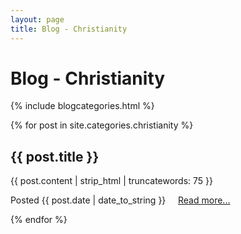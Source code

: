 ```yaml
---
layout: page
title: Blog - Christianity
---
```

<h1>Blog - Christianity</h1>

{% include blogcategories.html %}

{% for post in site.categories.christianity %}
## {{ post.title }}
  {{ post.content | strip_html | truncatewords: 75 }}

  <div class="postinfo">

  Posted {{ post.date | date_to_string }} &nbsp; &nbsp; <a href="{{post.url}}">Read more...</a>

  </div>
{% endfor %}


